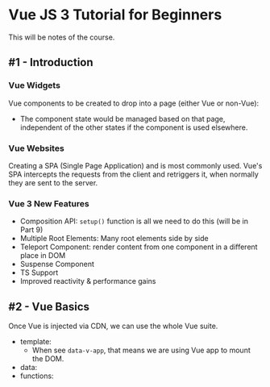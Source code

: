 # Vue JS 3 Tutorial for Beginners

This will be notes of the course.

## #1 - Introduction

### Vue Widgets

Vue components to be created to drop into a page (either Vue or non-Vue):

- The component state would be managed based on that page, independent of the other states if the component is used elsewhere.

### Vue Websites

Creating a SPA (Single Page Application) and is most commonly used. Vue's SPA intercepts the requests from the client and retriggers it, when normally they are sent to the server.

### Vue 3 New Features

- Composition API: `setup()` function is all we need to do this (will be in Part 9)
- Multiple Root Elements: Many root elements side by side
- Teleport Component: render content from one component in a different place in DOM
- Suspense Component
- TS Support
- Improved reactivity & performance gains

## #2 - Vue Basics

Once Vue is injected via CDN, we can use the whole Vue suite.

- template:
  - When see `data-v-app`, that means we are using Vue app to mount the DOM.
- data:
- functions:

